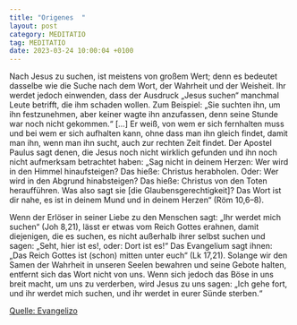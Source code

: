 ```yaml
---
title: "Origenes  "
layout: post
category: MEDITATIO
tag: MEDITATIO
date: 2023-03-24 10:00:04 +0100
---
```

Nach Jesus zu suchen, ist meistens von großem Wert; denn es bedeutet dasselbe wie die Suche nach dem Wort, der Wahrheit und der Weisheit. Ihr werdet jedoch einwenden, dass der Ausdruck „Jesus suchen“ manchmal Leute betrifft, die ihm schaden wollen. Zum Beispiel: „Sie suchten ihn, um ihn festzunehmen, aber keiner wagte ihn anzufassen, denn seine Stunde war noch nicht gekommen.<!--more-->“ […] Er weiß, von wem er sich fernhalten muss und bei wem er sich aufhalten kann, ohne dass man ihn gleich findet, damit man ihn, wenn man ihn sucht, auch zur rechten Zeit findet. Der Apostel Paulus sagt denen, die Jesus noch nicht wirklich gefunden und ihn noch nicht aufmerksam betrachtet haben: „Sag nicht in deinem Herzen: Wer wird in den Himmel hinaufsteigen? Das hieße: Christus herabholen. Oder: Wer wird in den Abgrund hinabsteigen? Das hieße: Christus von den Toten heraufführen. Was also sagt sie [die Glaubensgerechtigkeit]? Das Wort ist dir nahe, es ist in deinem Mund und in deinem Herzen“ (Röm 10,6–8).
 
Wenn der Erlöser in seiner Liebe zu den Menschen sagt: „Ihr werdet mich suchen“ (Joh 8,21), lässt er etwas vom Reich Gottes erahnen, damit diejenigen, die es suchen, es nicht außerhalb ihrer selbst suchen und sagen: „Seht, hier ist es!, oder: Dort ist es!“ Das Evangelium sagt ihnen: „Das Reich Gottes ist (schon) mitten unter euch“ (Lk 17,21). Solange wir den Samen der Wahrheit in unseren Seelen bewahren und seine Gebote halten, entfernt sich das Wort nicht von uns. Wenn sich jedoch das Böse in uns breit macht, um uns zu verderben, wird Jesus zu uns sagen: „Ich gehe fort, und ihr werdet mich suchen, und ihr werdet in eurer Sünde sterben.“


[Quelle: Evangelizo](https://evangeliumtagfuertag.org/DE/gospel)
